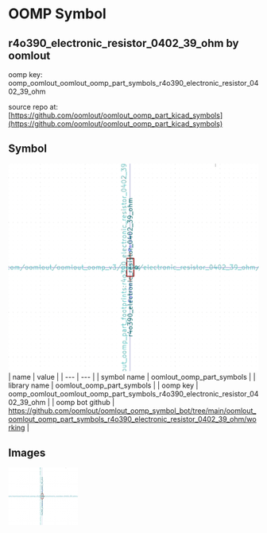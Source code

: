 # OOMP Symbol  
## r4o390_electronic_resistor_0402_39_ohm  by oomlout  
  
oomp key: oomp_oomlout_oomlout_oomp_part_symbols_r4o390_electronic_resistor_0402_39_ohm  
  
source repo at: [https://github.com/oomlout/oomlout_oomp_part_kicad_symbols](https://github.com/oomlout/oomlout_oomp_part_kicad_symbols)  
## Symbol  
  
[![working.png](working_600.png)](working.png)  
| name | value | 
| --- | --- | 
| symbol name | oomlout_oomp_part_symbols | 
| library name | oomlout_oomp_part_symbols | 
| oomp key | oomp_oomlout_oomlout_oomp_part_symbols_r4o390_electronic_resistor_0402_39_ohm | 
| oomp bot github | https://github.com/oomlout/oomlout_oomp_symbol_bot/tree/main/oomlout_oomlout_oomp_part_symbols_r4o390_electronic_resistor_0402_39_ohm/working | 
## Images  
  
[![working.png](working_140.png)](working.png)  
